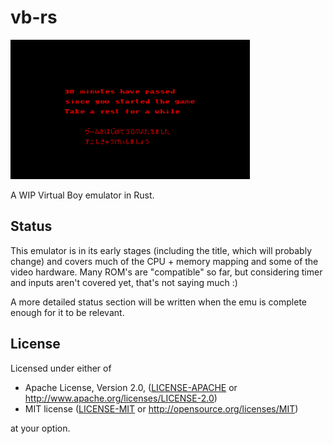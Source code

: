 # vb-rs

![rustendo64](screenshot.png)

A WIP Virtual Boy emulator in Rust.

## Status

This emulator is in its early stages (including the title, which will probably change) and covers much of the CPU + memory mapping and some of the video hardware. Many ROM's are "compatible" so far, but considering timer and inputs aren't covered yet, that's not saying much :)

A more detailed status section will be written when the emu is complete enough for it to be relevant.

## License

Licensed under either of

 * Apache License, Version 2.0, ([LICENSE-APACHE](LICENSE-APACHE) or http://www.apache.org/licenses/LICENSE-2.0)
 * MIT license ([LICENSE-MIT](LICENSE-MIT) or http://opensource.org/licenses/MIT)

at your option.
